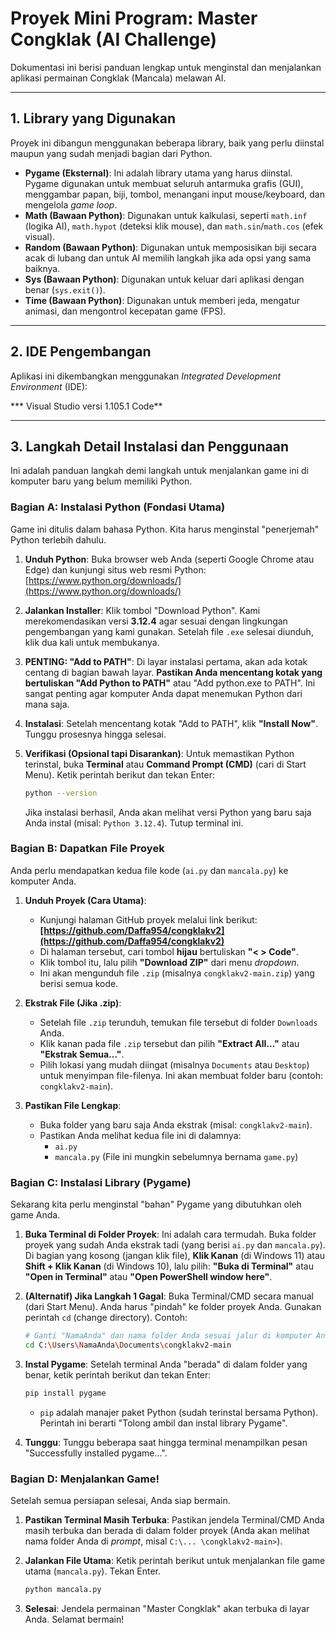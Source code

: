 # Proyek Mini Program: Master Congklak (AI Challenge)

Dokumentasi ini berisi panduan lengkap untuk menginstal dan menjalankan aplikasi permainan Congklak (Mancala) melawan AI.

---

## 1. Library yang Digunakan

Proyek ini dibangun menggunakan beberapa library, baik yang perlu diinstal maupun yang sudah menjadi bagian dari Python.

* **Pygame (Eksternal)**: Ini adalah library utama yang harus diinstal. Pygame digunakan untuk membuat seluruh antarmuka grafis (GUI), menggambar papan, biji, tombol, menangani input mouse/keyboard, dan mengelola *game loop*.
* **Math (Bawaan Python)**: Digunakan untuk kalkulasi, seperti `math.inf` (logika AI), `math.hypot` (deteksi klik mouse), dan `math.sin`/`math.cos` (efek visual).
* **Random (Bawaan Python)**: Digunakan untuk memposisikan biji secara acak di lubang dan untuk AI memilih langkah jika ada opsi yang sama baiknya.
* **Sys (Bawaan Python)**: Digunakan untuk keluar dari aplikasi dengan benar (`sys.exit()`).
* **Time (Bawaan Python)**: Digunakan untuk memberi jeda, mengatur animasi, dan mengontrol kecepatan game (FPS).

---

## 2. IDE Pengembangan

Aplikasi ini dikembangkan menggunakan *Integrated Development Environment* (IDE):

*** Visual Studio versi 1.105.1 Code**

---

## 3. Langkah Detail Instalasi dan Penggunaan

Ini adalah panduan langkah demi langkah untuk menjalankan game ini di komputer baru yang belum memiliki Python.

### Bagian A: Instalasi Python (Fondasi Utama)

Game ini ditulis dalam bahasa Python. Kita harus menginstal "penerjemah" Python terlebih dahulu.

1.  **Unduh Python**:
    Buka browser web Anda (seperti Google Chrome atau Edge) dan kunjungi situs web resmi Python:
    [https://www.python.org/downloads/](https://www.python.org/downloads/)

2.  **Jalankan Installer**:
    Klik tombol "Download Python". Kami merekomendasikan versi **3.12.4** agar sesuai dengan lingkungan pengembangan yang kami gunakan. Setelah file `.exe` selesai diunduh, klik dua kali untuk membukanya.

3.  **PENTING: "Add to PATH"**:
    Di layar instalasi pertama, akan ada kotak centang di bagian bawah layar. **Pastikan Anda mencentang kotak yang bertuliskan "Add Python to PATH"** atau "Add python.exe to PATH". Ini sangat penting agar komputer Anda dapat menemukan Python dari mana saja.

4.  **Instalasi**:
    Setelah mencentang kotak "Add to PATH", klik **"Install Now"**. Tunggu prosesnya hingga selesai.

5.  **Verifikasi (Opsional tapi Disarankan)**:
    Untuk memastikan Python terinstal, buka **Terminal** atau **Command Prompt (CMD)** (cari di Start Menu). Ketik perintah berikut dan tekan Enter:
    ```bash
    python --version
    ```
    Jika instalasi berhasil, Anda akan melihat versi Python yang baru saja Anda instal (misal: `Python 3.12.4`). Tutup terminal ini.

### Bagian B: Dapatkan File Proyek

Anda perlu mendapatkan kedua file kode (`ai.py` dan `mancala.py`) ke komputer Anda.

1.  **Unduh Proyek (Cara Utama)**:
    * Kunjungi halaman GitHub proyek melalui link berikut:
      **[https://github.com/Daffa954/congklakv2](https://github.com/Daffa954/congklakv2)**
    * Di halaman tersebut, cari tombol **hijau** bertuliskan **"< > Code"**.
    * Klik tombol itu, lalu pilih **"Download ZIP"** dari menu *dropdown*.
    * Ini akan mengunduh file `.zip` (misalnya `congklakv2-main.zip`) yang berisi semua kode.

2.  **Ekstrak File (Jika .zip)**:
    * Setelah file `.zip` terunduh, temukan file tersebut di folder `Downloads` Anda.
    * Klik kanan pada file `.zip` tersebut dan pilih **"Extract All..."** atau **"Ekstrak Semua..."**.
    * Pilih lokasi yang mudah diingat (misalnya `Documents` atau `Desktop`) untuk menyimpan file-filenya. Ini akan membuat folder baru (contoh: `congklakv2-main`).

3.  **Pastikan File Lengkap**:
    * Buka folder yang baru saja Anda ekstrak (misal: `congklakv2-main`).
    * Pastikan Anda melihat kedua file ini di dalamnya:
        * `ai.py`
        * `mancala.py` (File ini mungkin sebelumnya bernama `game.py`)

### Bagian C: Instalasi Library (Pygame)

Sekarang kita perlu menginstal "bahan" Pygame yang dibutuhkan oleh game Anda.

1.  **Buka Terminal di Folder Proyek**:
    Ini adalah cara termudah. Buka folder proyek yang sudah Anda ekstrak tadi (yang berisi `ai.py` dan `mancala.py`). Di bagian yang kosong (jangan klik file), **Klik Kanan** (di Windows 11) atau **Shift + Klik Kanan** (di Windows 10), lalu pilih:
    **"Buka di Terminal"** atau **"Open in Terminal"** atau **"Open PowerShell window here"**.

2.  **(Alternatif) Jika Langkah 1 Gagal**:
    Buka Terminal/CMD secara manual (dari Start Menu). Anda harus "pindah" ke folder proyek Anda. Gunakan perintah `cd` (change directory). Contoh:
    ```bash
    # Ganti "NamaAnda" dan nama folder Anda sesuai jalur di komputer Anda
    cd C:\Users\NamaAnda\Documents\congklakv2-main
    ```

3.  **Instal Pygame**:
    Setelah terminal Anda "berada" di dalam folder yang benar, ketik perintah berikut dan tekan Enter:
    ```bash
    pip install pygame
    ```
    * `pip` adalah manajer paket Python (sudah terinstal bersama Python). Perintah ini berarti "Tolong ambil dan instal library Pygame".

4.  **Tunggu**:
    Tunggu beberapa saat hingga terminal menampilkan pesan "Successfully installed pygame...".

### Bagian D: Menjalankan Game!

Setelah semua persiapan selesai, Anda siap bermain.

1.  **Pastikan Terminal Masih Terbuka**:
    Pastikan jendela Terminal/CMD Anda masih terbuka dan berada di dalam folder proyek (Anda akan melihat nama folder Anda di *prompt*, misal `C:\... \congklakv2-main>`).

2.  **Jalankan File Utama**:
    Ketik perintah berikut untuk menjalankan file game utama (`mancala.py`). Tekan Enter.
    ```bash
    python mancala.py
    ```

3.  **Selesai**:
    Jendela permainan "Master Congklak" akan terbuka di layar Anda. Selamat bermain!